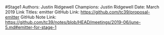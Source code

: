 #Stage1
Authors: Justin Ridgewell
Champions: Justin Ridgewell
Date: March 2019
Link Titles: emitter
GitHub Link: https://github.com/tc39/proposal-emitter
GitHub Note Link: https://github.com/tc39/notes/blob/HEAD/meetings/2019-06/june-5.md#emitter-for-stage-1
